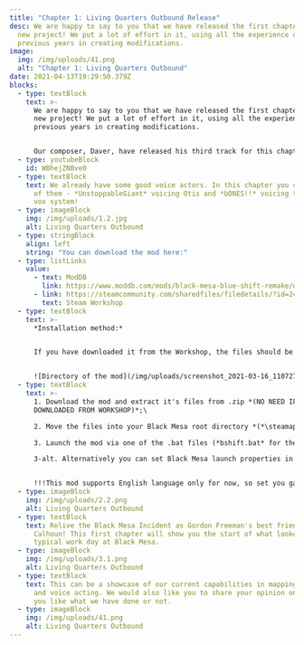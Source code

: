 ```yaml
---
title: "Chapter 1: Living Quarters Outbound Release"
desc: We are happy to say to you that we have released the first chapter of our
  new project! We put a lot of effort in it, using all the experience of
  previous years in creating modifications.
image:
  img: /img/uploads/41.png
  alt: "Chapter 1: Living Quarters Outbound"
date: 2021-04-13T19:29:50.379Z
blocks:
  - type: textBlock
    text: >-
      We are happy to say to you that we have released the first chapter of our
      new project! We put a lot of effort in it, using all the experience of
      previous years in creating modifications. 


      Our composer, Daver, have released his third track for this chapter on Youtube!
  - type: youtubeBlock
    id: WBhejZNBve0
  - type: textBlock
    text: We already have some good voice actors. In this chapter you can hear some
      of them - *UnstoppableGiant* voicing Otis and *bONES!!* voicing the tram
      vox system!
  - type: imageBlock
    img: /img/uploads/1.2.jpg
    alt: Living Quarters Outbound
  - type: stringBlock
    align: left
    string: "You can download the mod here:"
  - type: listLinks
    value:
      - text: ModDB
        link: https://www.moddb.com/mods/black-mesa-blue-shift-remake/downloads/black-mesa-blue-shift-chapter-1-living-quarters-outbound
      - link: https://steamcommunity.com/sharedfiles/filedetails/?id=2424633574
        text: Steam Workshop
  - type: textBlock
    text: >-
      *Installation method:*


      If you have downloaded it from the Workshop, the files should be there (near the directory where the game located):


      ![Directory of the mod](/img/uploads/screenshot_2021-03-16_110727.png "Directory of the mod")
  - type: textBlock
    text: >-
      1. Download the mod and extract it's files from .zip *(NO NEED IF YOU
      DOWNLOADED FROM WORKSHOP)*;\

      2. Move the files into your Black Mesa root directory *(*\steamapps\common\Black Mesa)*, so *"bshift"* folder could be in the same directory as *"bms"* folder;\

      3. Launch the mod via one of the .bat files (*bshift.bat* for the new UI *(RECOMMENDED)*, *bshift_oldUI.bat* for the old UI *(NOT YET READY)*).\

      3-alt. Alternatively you can set Black Mesa launch properties in Steam to "-game bshift" and launch it via Black Mesa Steam shortcut or from Steam itself.


      !!!This mod supports English language only for now, so set you game/Steam to English in order to evade any possible problems!!!
  - type: imageBlock
    img: /img/uploads/2.2.png
    alt: Living Quarters Outbound
  - type: textBlock
    text: Relive the Black Mesa Incident as Gordon Freeman's best friend - Barney
      Calhoun! This first chapter will show you the start of what looked like a
      typical work day at Black Mesa.
  - type: imageBlock
    img: /img/uploads/3.1.png
    alt: Living Quarters Outbound
  - type: textBlock
    text: This can be a showcase of our current capabilities in mapping, soundtrack
      and voice acting. We would also like you to share your opinion on whether
      you like what we have done or not.
  - type: imageBlock
    img: /img/uploads/41.png
    alt: Living Quarters Outbound
---
```

